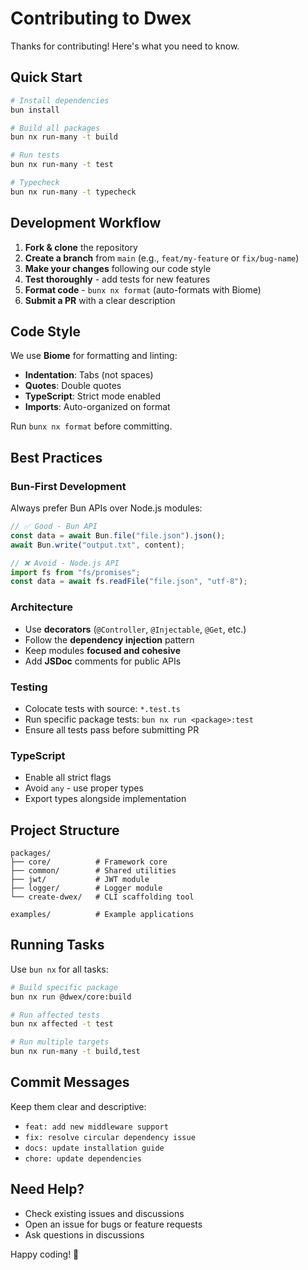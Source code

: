 # Contributing to Dwex

Thanks for contributing! Here's what you need to know.

## Quick Start

```bash
# Install dependencies
bun install

# Build all packages
bun nx run-many -t build

# Run tests
bun nx run-many -t test

# Typecheck
bun nx run-many -t typecheck
```

## Development Workflow

1. **Fork & clone** the repository
2. **Create a branch** from `main` (e.g., `feat/my-feature` or `fix/bug-name`)
3. **Make your changes** following our code style
4. **Test thoroughly** - add tests for new features
5. **Format code** - `bunx nx format` (auto-formats with Biome)
6. **Submit a PR** with a clear description

## Code Style

We use **Biome** for formatting and linting:

- **Indentation**: Tabs (not spaces)
- **Quotes**: Double quotes
- **TypeScript**: Strict mode enabled
- **Imports**: Auto-organized on format

Run `bunx nx format` before committing.

## Best Practices

### Bun-First Development

Always prefer Bun APIs over Node.js modules:

```typescript
// ✅ Good - Bun API
const data = await Bun.file("file.json").json();
await Bun.write("output.txt", content);

// ❌ Avoid - Node.js API
import fs from "fs/promises";
const data = await fs.readFile("file.json", "utf-8");
```

### Architecture

- Use **decorators** (`@Controller`, `@Injectable`, `@Get`, etc.)
- Follow the **dependency injection** pattern
- Keep modules **focused and cohesive**
- Add **JSDoc** comments for public APIs

### Testing

- Colocate tests with source: `*.test.ts`
- Run specific package tests: `bun nx run <package>:test`
- Ensure all tests pass before submitting PR

### TypeScript

- Enable all strict flags
- Avoid `any` - use proper types
- Export types alongside implementation

## Project Structure

```
packages/
├── core/          # Framework core
├── common/        # Shared utilities
├── jwt/           # JWT module
├── logger/        # Logger module
└── create-dwex/   # CLI scaffolding tool

examples/          # Example applications
```

## Running Tasks

Use `bun nx` for all tasks:

```bash
# Build specific package
bun nx run @dwex/core:build

# Run affected tests
bun nx affected -t test

# Run multiple targets
bun nx run-many -t build,test
```

## Commit Messages

Keep them clear and descriptive:

- `feat: add new middleware support`
- `fix: resolve circular dependency issue`
- `docs: update installation guide`
- `chore: update dependencies`

## Need Help?

- Check existing issues and discussions
- Open an issue for bugs or feature requests
- Ask questions in discussions

Happy coding! 🚀
